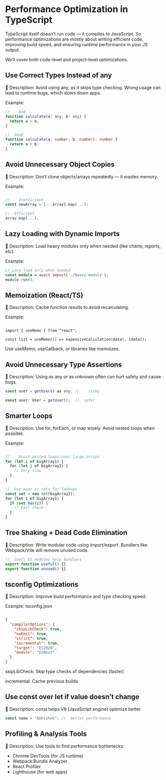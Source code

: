 # Performance Optimization in TypeScript

TypeScript itself doesn’t run code — it compiles to JavaScript. So performance optimizations are mostly about writing efficient code, improving build speed, and ensuring runtime performance in your JS output.

We’ll cover both code-level and project-level optimizations.

## Use Correct Types Instead of any

🔸 Description:
Avoid using any, as it skips type checking. Wrong usage can lead to runtime bugs, which slows down apps.

 Example:

```ts
//    Bad
function calculate(a: any, b: any) {
  return a + b;
}

//  Good
function calculate(a: number, b: number): number {
  return a + b;
}
```

## Avoid Unnecessary Object Copies

🔸 Description:
Don’t clone objects/arrays repeatedly — it wastes memory.

Example:

```ts

//    Inefficient
const newArray = [...array].map(...);

//  Efficient
array.map(...);
```

## Lazy Loading with Dynamic Imports

🔸 Description:
Load heavy modules only when needed (like charts, reports, etc).

 Example:

```ts
// Lazy load only when needed
const module = await import('./heavy-module');
module.run();
```

## Memoization (React/TS)

🔸 Description:
Cache function results to avoid recalculating.

Example:

```tsx

import { useMemo } from "react";

const list = useMemo(() => expensiveCalculation(data), [data]);
```

Use useMemo, useCallback, or libraries like memoizee.

## Avoid Unnecessary Type Assertions

🔸 Description:
Using as any or as unknown often can hurt safety and cause bugs.

```ts
const user = getUser() as any; //    risky

const user: User = getUser();  //  safer
```

## Smarter Loops

🔸 Description:
Use for, forEach, or map wisely. Avoid nested loops when possible.

 Example:

```ts

//    Avoid nested loops over large arrays
for (let i of bigArray1) {
  for (let j of bigArray2) {
    // Very slow
  }
}

//  Use maps or sets for lookups
const set = new Set(bigArray2);
for (let i of bigArray1) {
  if (set.has(i)) {
    // Fast check
  }
}
```

## Tree Shaking + Dead Code Elimination

🔸 Description:
Write modular code using import/export. Bundlers like Webpack/Vite will remove unused code.

```ts
//  Good: ES modules help bundlers
export function useful() {}
export function unused() {}
```

## tsconfig Optimizations

🔸 Description:
Improve build performance and type checking speed.

Example: tsconfig.json

```json

{
  "compilerOptions": {
    "skipLibCheck": true,
    "noEmit": true,
    "strict": true,
    "incremental": true,
    "target": "ES2020",
    "module": "ESNext"
  }
}
```

skipLibCheck: Skip type checks of dependencies (faster)

incremental: Cache previous builds

## Use const over let if value doesn’t change

🔸 Description:
const helps V8 (JavaScript engine) optimize better.

```ts
const name = "Abhishek"; //  better performance
```

## Profiling & Analysis Tools

🔸 Description:
Use tools to find performance bottlenecks:

- Chrome DevTools (for JS runtime)
- Webpack Bundle Analyzer
- React Profiler
- Lighthouse (for web apps)
  